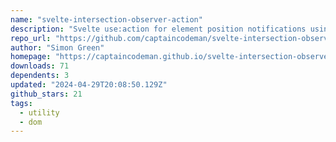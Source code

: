 ```yaml
---
name: "svelte-intersection-observer-action"
description: "Svelte use:action for element position notifications using IntersectionObserver."
repo_url: "https://github.com/captaincodeman/svelte-intersection-observer-action"
author: "Simon Green"
homepage: "https://captaincodeman.github.io/svelte-intersection-observer-action/"
downloads: 71
dependents: 3
updated: "2024-04-29T20:08:50.129Z"
github_stars: 21
tags: 
  - utility
  - dom
---
```

